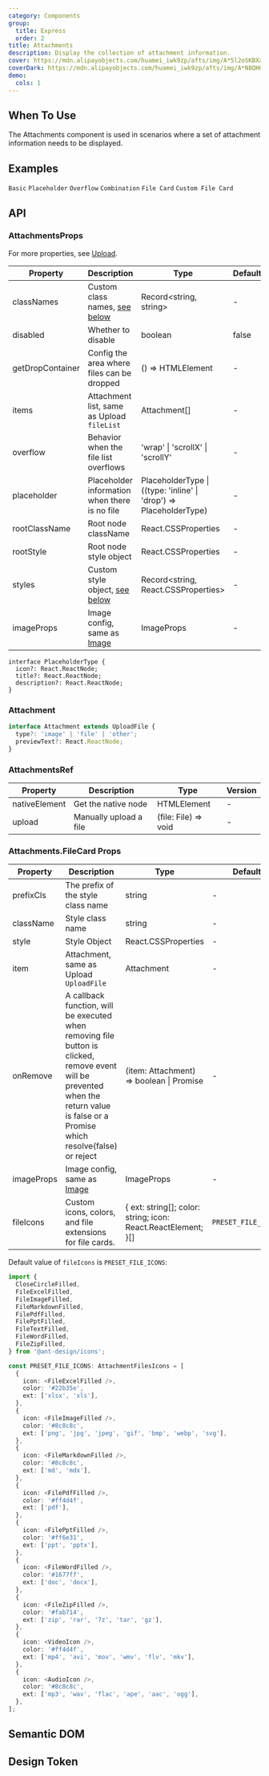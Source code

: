 ```yaml
---
category: Components
group:
  title: Express
  order: 2
title: Attachments
description: Display the collection of attachment information.
cover: https://mdn.alipayobjects.com/huamei_iwk9zp/afts/img/A*5l2oSKBXatAAAAAAAAAAAAAADgCCAQ/original
coverDark: https://mdn.alipayobjects.com/huamei_iwk9zp/afts/img/A*N8QHQJhgfbEAAAAAAAAAAAAADgCCAQ/original
demo:
  cols: 1
---
```


## When To Use

The Attachments component is used in scenarios where a set of attachment information needs to be displayed.

## Examples

<!-- prettier-ignore -->
<code src="./demo/basic.tsx">Basic</code>
<code src="./demo/placeholder.tsx">Placeholder</code>
<code src="./demo/overflow.tsx">Overflow</code>
<code src="./demo/with-sender.tsx">Combination</code>
<code src="./demo/files.tsx">File Card</code>
<code src="./demo/files-custom.tsx">Custom File Card</code>

## API

### AttachmentsProps

For more properties, see [Upload](https://ant.design/components/upload).

| Property | Description | Type | Default | Version |
| --- | --- | --- | --- | --- |
| classNames | Custom class names, [see below](#semantic-dom) | Record<string, string> | - | - |
| disabled | Whether to disable | boolean | false | - |
| getDropContainer | Config the area where files can be dropped | () => HTMLElement | - | - |
| items | Attachment list, same as Upload `fileList` | Attachment[] | - | - |
| overflow | Behavior when the file list overflows | 'wrap' \| 'scrollX' \| 'scrollY' | - | - |
| placeholder | Placeholder information when there is no file | PlaceholderType \| ((type: 'inline' \| 'drop') => PlaceholderType) | - | - |
| rootClassName | Root node className | React.CSSProperties | - | - |
| rootStyle | Root node style object | React.CSSProperties | - | - |
| styles | Custom style object, [see below](#semantic-dom) | Record<string, React.CSSProperties> | - | - |
| imageProps | Image config, same as [Image](https://ant.design/components/image) | ImageProps | - | - |

```tsx | pure
interface PlaceholderType {
  icon?: React.ReactNode;
  title?: React.ReactNode;
  description?: React.ReactNode;
}
```

### Attachment

```ts
interface Attachment extends UploadFile {
  type?: 'image' | 'file' | 'other';
  previewText?: React.ReactNode;
}
```

### AttachmentsRef

| Property      | Description            | Type                 | Version |
| ------------- | ---------------------- | -------------------- | ------- |
| nativeElement | Get the native node    | HTMLElement          | -       |
| upload        | Manually upload a file | (file: File) => void | -       |

### Attachments.FileCard Props

| Property | Description | Type | Default | Version |
| --- | --- | --- | --- | --- |
| prefixCls | The prefix of the style class name | string | - | - |
| className | Style class name | string | - | - |
| style | Style Object | React.CSSProperties | - | - |
| item | Attachment, same as Upload `UploadFile` | Attachment | - | - |
| onRemove | A callback function, will be executed when removing file button is clicked, remove event will be prevented when the return value is false or a Promise which resolve(false) or reject | (item: Attachment) => boolean \| Promise | - | - |
| imageProps | Image config, same as [Image](https://ant.design/components/image) | ImageProps | - | - |
| fileIcons | Custom icons, colors, and file extensions for file cards. | { ext: string[]; color: string; icon: React.ReactElement; }[] | `PRESET_FILE_ICONS` | - |

Default value of `fileIcons` is `PRESET_FILE_ICONS`:

```ts
import {
  CloseCircleFilled,
  FileExcelFilled,
  FileImageFilled,
  FileMarkdownFilled,
  FilePdfFilled,
  FilePptFilled,
  FileTextFilled,
  FileWordFilled,
  FileZipFilled,
} from '@ant-design/icons';

const PRESET_FILE_ICONS: AttachmentFilesIcons = [
  {
    icon: <FileExcelFilled />,
    color: '#22b35e',
    ext: ['xlsx', 'xls'],
  },
  {
    icon: <FileImageFilled />,
    color: '#8c8c8c',
    ext: ['png', 'jpg', 'jpeg', 'gif', 'bmp', 'webp', 'svg'],
  },
  {
    icon: <FileMarkdownFilled />,
    color: '#8c8c8c',
    ext: ['md', 'mdx'],
  },
  {
    icon: <FilePdfFilled />,
    color: '#ff4d4f',
    ext: ['pdf'],
  },
  {
    icon: <FilePptFilled />,
    color: '#ff6e31',
    ext: ['ppt', 'pptx'],
  },
  {
    icon: <FileWordFilled />,
    color: '#1677ff',
    ext: ['doc', 'docx'],
  },
  {
    icon: <FileZipFilled />,
    color: '#fab714',
    ext: ['zip', 'rar', '7z', 'tar', 'gz'],
  },
  {
    icon: <VideoIcon />,
    color: '#ff4d4f',
    ext: ['mp4', 'avi', 'mov', 'wmv', 'flv', 'mkv'],
  },
  {
    icon: <AudioIcon />,
    color: '#8c8c8c',
    ext: ['mp3', 'wav', 'flac', 'ape', 'aac', 'ogg'],
  },
];
```

## Semantic DOM

<code src="./demo/_semantic.tsx" simplify="true"></code>

## Design Token

<ComponentTokenTable component="Attachments"></ComponentTokenTable>
